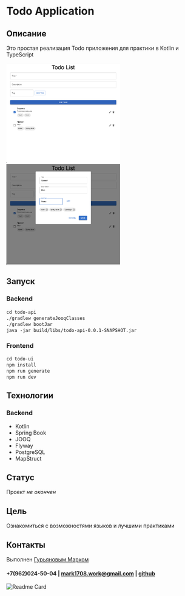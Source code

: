 # Todo Application

## Описание
Это простая реализация Todo приложения для практики в Kotlin и TypeScript

<img src="assets/main.png" width="300" alt="Main Page"><img src="assets/edit.png" width="300" alt="Edit Task Page">

## Запуск
### Backend
```shell
cd todo-api
./gradlew generateJooqClasses
./gradlew bootJar
java -jar build/libs/todo-api-0.0.1-SNAPSHOT.jar
```

### Frontend
```shell
cd todo-ui
npm install
npm run generate
npm run dev
```

## Технологии
### Backend
- Kotlin
- Spring Book
- JOOQ
- Flyway
- PostgreSQL
- MapStruct

## Статус
Проект _не окончен_

## Цель
Ознакомиться с возможностями языков и лучшими практиками

## Контакты
Выполнен [Гурьяновым Марком](https://mark1708.github.io/)
#### +7(962)024-50-04 | mark1708.work@gmail.com | [github](http://github.com/Mark1708)

![Readme Card](https://github-readme-stats.vercel.app/api/pin/?username=Mark1708&repo=todo-app&theme=chartreuse-dark&show_icons=true)
